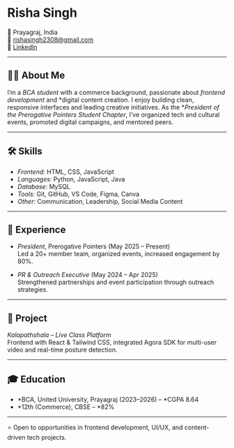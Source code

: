 # Risha Singh

📍 Prayagraj, India  
📧 [rishasingh2308@gmail.com](mailto:rishasingh2308@gmail.com)  
🔗 [LinkedIn](https://www.linkedin.com/in/risha-singh-3789082b8)

---

## 👩‍💻 About Me
I’m a *BCA student* with a commerce background, passionate about *frontend development* and *digital content creation. I enjoy building clean, responsive interfaces and leading creative initiatives. As the **President of the Prerogative Pointers Student Chapter*, I’ve organized tech and cultural events, promoted digital campaigns, and mentored peers.

---

## 🛠 Skills
- *Frontend:* HTML, CSS, JavaScript  
- *Languages:* Python, JavaScript, Java  
- *Database:* MySQL  
- *Tools:* Git, GitHub, VS Code, Figma, Canva  
- *Other:* Communication, Leadership, Social Media Content

---

## 💼 Experience
- *President*, Prerogative Pointers (May 2025 – Present)  
  Led a 20+ member team, organized events, increased engagement by 80%.

- *PR & Outreach Executive* (May 2024 – Apr 2025)  
  Strengthened partnerships and event participation through outreach strategies.

---

## 🚀 Project
*Kalapathshala – Live Class Platform*  
Frontend with React & Tailwind CSS, integrated Agora SDK for multi-user video and real-time posture detection.

---

## 🎓 Education
- *BCA, United University, Prayagraj (2023–2026) – *CGPA 8.64  
- *12th (Commerce), CBSE – *82%

---

⭐ Open to opportunities in frontend development, UI/UX, and content-driven tech projects.
